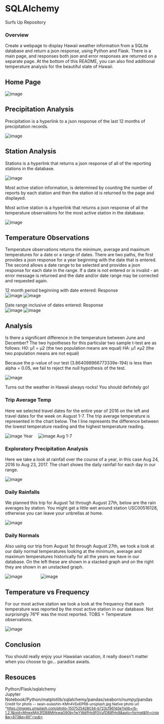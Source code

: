 # SQLAlchemy
Surfs Up Repository 

### Overview

Create a webpage to display Hawaii weather information from a SQLite database and return a json response, using Python and Flask. There is a main page, and responses both json and error responses are returned on a separate page.  At the bottom of this README, you can also find additional temperature analysis for the beautiful state of Hawaii.  

## Home Page 

![image](https://user-images.githubusercontent.com/98897041/169849001-f662375e-fd2b-4217-92ac-b25eb4365dc4.png)

## Precipitation Analysis
Precipitation is a hyperlink to a json response of the last 12 months of precipitation records.

![image](https://user-images.githubusercontent.com/98897041/169850180-fc3157d9-bd08-491e-ba3a-1863d2fd160a.png)

## Station Analysis
Stations is a hyperlink that returns a json response of all of the reporting stations in the database.

![image](https://user-images.githubusercontent.com/98897041/169850652-de98e1f9-817c-4ea3-b0bb-a91ecc7f3c20.png)

Most active station information, is determined by counting the number of reports by each station and then the station id is returned to the page and displayed. 

Most active station is a hyperlink that returns a json response of all the temperature observations for the most active station in the database.

![image](https://user-images.githubusercontent.com/98897041/169851502-797104dc-3b02-4b10-8fdb-c77a44422e9e.png)

## Temperature Observations  

Temperature observations returns the minimum, average and maximum temperatures for a date or a range of dates. There are two paths, the first provides a json response for a year beginning with the date that is entered. The second allows a date range to be selected and provides a json response for each date in the range. If a date is not entered or is invalid - an error message is returned and the date and/or date range may be corrected and requested again. 

12 month period beginning with date entered:      Response  
![image](https://user-images.githubusercontent.com/98897041/169853271-9057aab1-03dc-4415-825b-bc7231b96ffc.png)
![image](https://user-images.githubusercontent.com/98897041/169853401-3bfd6275-de38-414d-9083-6f97c547b665.png)

Date range inclusive of dates entered:            Response  
![image](https://user-images.githubusercontent.com/98897041/169854335-d5a11cd2-b40f-44fe-9166-0542afc1f30f.png)
![image](https://user-images.githubusercontent.com/98897041/169854440-6f7734c5-e9d1-4203-93cf-5cab38254152.png)



## Analysis  

Is there a significant difference in the temperature between June and December?
The two hypotheses for this particular two sample t-test are as follows:
H0: µ1 = µ2 (the two population means are equal)
HA: µ1 ≠µ2 (the two population means are not equal)

Because the p-value of our test (3.864098966773339e-194) is less than alpha = 0.05, we fail to reject the null hypothesis of the test.

![image](https://user-images.githubusercontent.com/98897041/169856331-55969915-66db-40ce-b2e4-a64f5c3e72f9.png)

Turns out the weather in Hawaii always rocks! You should definitely go!

### Trip Average Temp
Here we selected travel dates for the entire year of 2016 on the left and travel dates for the week on August 1-7.
The trip average temperature is represented in the chart below. The I line represents the difference between the lowest temperature reading and the highest temperature reading. 


![image](https://user-images.githubusercontent.com/98897041/169858965-2f61d7c1-c338-499c-a008-b4e2888801a3.png) Year 
![image](https://user-images.githubusercontent.com/98897041/169858988-cfc07154-9b95-4405-97ea-8e762fa3e57d.png) Aug 1-7

### Exploratory Precipitation Analysis
Here we take a look at rainfall over the course of a year, in this case Aug 24, 2016 to Aug 23, 2017. The chart shows the daily rainfall for each day in our range.

![image](https://user-images.githubusercontent.com/98897041/169877023-504e7dc6-5e7e-4125-9b4c-7b7735edfce2.png)


### Daily Rainfalls 
We planned this trip for August 1st through August 27th, below are the rain averages by station. You might get a little wet around station USC00516128, otherwise you can leave your unbrellas at home. 

![image](https://user-images.githubusercontent.com/98897041/169872238-c22c864b-d6ab-43d2-8a86-a823e2615a2f.png)

### Daily Normals
Also using our trip from August 1st through August 27th, we took a look at our daily normal temperatures looking at the minimum, average and maximum temperatures historically for all the years we have in our database. On the left these are shown in a stacked graph and on the right they are shown in an unstacked graph. 

![image](https://user-images.githubusercontent.com/98897041/169879472-a34a1bcc-c992-4b1c-81ea-4494f2261ead.png)    
![image](https://user-images.githubusercontent.com/98897041/169879648-20b9c2a0-f244-4879-837c-0214035e264e.png)

## Temperature vs Frequency 
For our most active station we took a look at the frequency that each temperature was reported by the most active station in our database. Not surprisingly 76°F was the most reported. TOBS = Temperature observations.

![image](https://user-images.githubusercontent.com/98897041/169877971-850ebb16-1aa5-4bce-96c6-6b4fab815ec7.png)

## Conclusion

You should really enjoy your Hawaiian vacation, it really doesn't matter when you choose to go... paradise awaits. 


## Resouces 
Python/Flask/sqlalchemy  
Jupyter Notebook/Python/matplotlib/sqlalchemy/pandas/seaborn/numpy/pandas  
<sub>Credit for photo -- sean-oulashin-KMn4VEeEPR8-unsplash.jpg
Native photo url "https://images.unsplash.com/photo-1507525428034-b723cf961d3e?ixlib=rb-1.2.1&ixid=MnwxMjA3fDB8MHxwaG90by1wYWdlfHx8fGVufDB8fHx8&auto=format&fit=crop&w=873&q=80"<sub>
